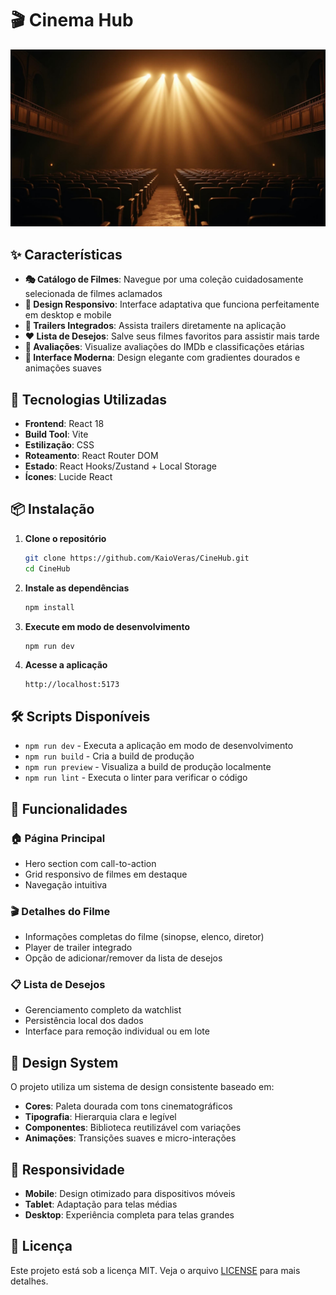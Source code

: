 # 🎬 Cinema Hub

![Cinema Hub](src/assets/cinema-hero.jpg)

## ✨ Características

- **🎭 Catálogo de Filmes**: Navegue por uma coleção cuidadosamente selecionada de filmes aclamados
- **📱 Design Responsivo**: Interface adaptativa que funciona perfeitamente em desktop e mobile
- **🎥 Trailers Integrados**: Assista trailers diretamente na aplicação
- **❤️ Lista de Desejos**: Salve seus filmes favoritos para assistir mais tarde
- **🌟 Avaliações**: Visualize avaliações do IMDb e classificações etárias
- **🎨 Interface Moderna**: Design elegante com gradientes dourados e animações suaves

## 🚀 Tecnologias Utilizadas

- **Frontend**: React 18
- **Build Tool**: Vite
- **Estilização**: CSS
- **Roteamento**: React Router DOM
- **Estado**: React Hooks/Zustand + Local Storage
- **Ícones**: Lucide React

## 📦 Instalação

1. **Clone o repositório**
   ```bash
   git clone https://github.com/KaioVeras/CineHub.git
   cd CineHub
   ```

2. **Instale as dependências**
   ```bash
   npm install
   ```

3. **Execute em modo de desenvolvimento**
   ```bash
   npm run dev
   ```

4. **Acesse a aplicação**
   ```
   http://localhost:5173
   ```

## 🛠️ Scripts Disponíveis

- `npm run dev` - Executa a aplicação em modo de desenvolvimento
- `npm run build` - Cria a build de produção
- `npm run preview` - Visualiza a build de produção localmente
- `npm run lint` - Executa o linter para verificar o código

## 🎯 Funcionalidades

### 🏠 Página Principal
- Hero section com call-to-action
- Grid responsivo de filmes em destaque
- Navegação intuitiva

### 🎬 Detalhes do Filme
- Informações completas do filme (sinopse, elenco, diretor)
- Player de trailer integrado
- Opção de adicionar/remover da lista de desejos

### 📋 Lista de Desejos
- Gerenciamento completo da watchlist
- Persistência local dos dados
- Interface para remoção individual ou em lote

## 🎨 Design System

O projeto utiliza um sistema de design consistente baseado em:

- **Cores**: Paleta dourada com tons cinematográficos
- **Tipografia**: Hierarquia clara e legível
- **Componentes**: Biblioteca reutilizável com variações
- **Animações**: Transições suaves e micro-interações

## 📱 Responsividade

- **Mobile**: Design otimizado para dispositivos móveis
- **Tablet**: Adaptação para telas médias
- **Desktop**: Experiência completa para telas grandes

## 📄 Licença

Este projeto está sob a licença MIT. Veja o arquivo [LICENSE](LICENSE) para mais detalhes.

